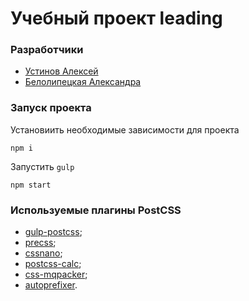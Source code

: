 # Учебный проект leading

### Разработчики

- [Устинов Алексей](https://github.com/aleks-y)
- [Белолипецкая Александра](https://github.com/abelolipetskaya)

### Запуск проекта

Установиить необходимые зависимости для проекта

`
npm i
`

Запустить `gulp`

`
npm start
`

### Используемые плагины PostCSS

- [gulp-postcss](https://www.npmjs.com/package/gulp-postcss);
- [precss](https://github.com/jonathantneal/precss);
- [cssnano](https://github.com/ben-eb/cssnano);
- [postcss-calc](https://github.com/postcss/postcss-calc);
- [css-mqpacker](https://github.com/hail2u/node-css-mqpacker);
- [autoprefixer](https://www.npmjs.com/package/autoprefixer).
